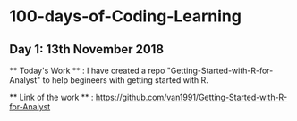 # 100-days-of-Coding-Learning

## Day 1: 13th November 2018

** Today's Work ** : I have created a repo "Getting-Started-with-R-for-Analyst" to help begineers with getting started with R.

** Link of the work ** : https://github.com/van1991/Getting-Started-with-R-for-Analyst
